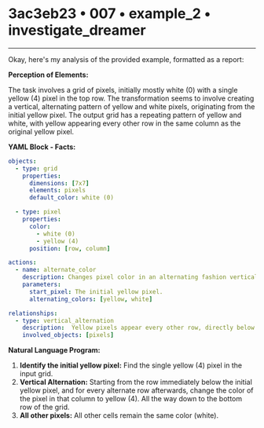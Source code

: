 # 3ac3eb23 • 007 • example_2 • investigate_dreamer

---
Okay, here's my analysis of the provided example, formatted as a report:

**Perception of Elements:**

The task involves a grid of pixels, initially mostly white (0) with a single yellow (4) pixel in the top row. The transformation seems to involve creating a vertical, alternating pattern of yellow and white pixels, originating from the initial yellow pixel. The output grid has a repeating pattern of yellow and white, with yellow appearing every other row in the same column as the original yellow pixel.

**YAML Block - Facts:**



```yaml
objects:
  - type: grid
    properties:
      dimensions: [7x7]
      elements: pixels
      default_color: white (0)

  - type: pixel
    properties:
      color:
        - white (0)
        - yellow (4)
      position: [row, column]

actions:
  - name: alternate_color
    description: Changes pixel color in an alternating fashion vertically.
    parameters:
      start_pixel: The initial yellow pixel.
      alternating_colors: [yellow, white]

relationships:
  - type: vertical_alternation
    description:  Yellow pixels appear every other row, directly below the initial yellow pixel.
    involved_objects: [pixels]
```



**Natural Language Program:**

1.  **Identify the initial yellow pixel:** Find the single yellow (4) pixel in the input grid.
2.  **Vertical Alternation:** Starting from the row immediately below the initial yellow pixel, and for every alternate row afterwards, change the color of the pixel in that column to yellow (4). All the way down to the bottom row of the grid.
3. **All other pixels:** All other cells remain the same color (white).

